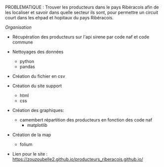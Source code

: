 PROBLEMATIQUE : Trouver les producteurs dans le pays Ribéracois afin de les localiser et savoir dans quelle secteur ils sont, pour permettre un circuit court dans les ehpad et hopitaux du pays Ribéracois.

*Organisation*
- Récupération des producteurs sur l'api sirene par code naf et code commune
- Nettoyages des données
  - python
  - pandas
- Création du fichier en csv
- Création du site support
  - html
  - css
- Création des graphiques:
  - camembert répartition des producteurs en fonction des code naf
    - matplotlib
    
- Création de la map
  - folium

- Lien pour le site : https://zouzoubelle2.github.io/producteurs_riberacois.github.io/

